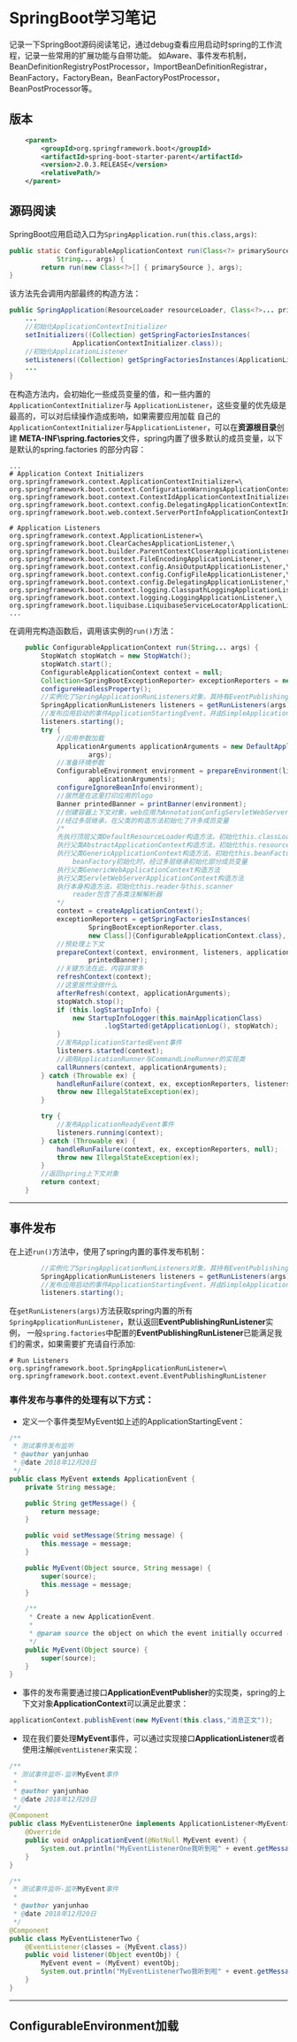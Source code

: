 # SpringBoot学习笔记
记录一下SpringBoot源码阅读笔记，通过debug查看应用启动时spring的工作流程，记录一些常用的扩展功能与自带功能。
如Aware、事件发布机制，BeanDefinitionRegistryPostProcessor，ImportBeanDefinitionRegistrar，
BeanFactory，FactoryBean，BeanFactoryPostProcessor，BeanPostProcessor等。

## 版本
```xml
    <parent>
        <groupId>org.springframework.boot</groupId>
        <artifactId>spring-boot-starter-parent</artifactId>
        <version>2.0.3.RELEASE</version>
        <relativePath/>
    </parent>
```

## 源码阅读
SpringBoot应用启动入口为`SpringApplication.run(this.class,args)`:
```java
public static ConfigurableApplicationContext run(Class<?> primarySource,
			String... args) {
		return run(new Class<?>[] { primarySource }, args);
}
```
该方法先会调用内部最终的构造方法：
```java
public SpringApplication(ResourceLoader resourceLoader, Class<?>... primarySources) {
    ...
    //初始化ApplicationContextInitializer
    setInitializers((Collection) getSpringFactoriesInstances(
                ApplicationContextInitializer.class));
    //初始化ApplicationListener
    setListeners((Collection) getSpringFactoriesInstances(ApplicationListener.class));
    ...
}
```
在构造方法内，会初始化一些成员变量的值，和一些内置的`ApplicationContextInitializer`与
`ApplicationListener`，这些变量的优先级是最高的，可以对后续操作造成影响，如果需要应用加载
自己的`ApplicationContextInitializer`与`ApplicationListener`，可以在**资源根目录**创建
**META-INF\spring.factories**文件，spring内置了很多默认的成员变量，以下是默认的spring.factories
的部分内容：
```
...
# Application Context Initializers
org.springframework.context.ApplicationContextInitializer=\
org.springframework.boot.context.ConfigurationWarningsApplicationContextInitializer,\
org.springframework.boot.context.ContextIdApplicationContextInitializer,\
org.springframework.boot.context.config.DelegatingApplicationContextInitializer,\
org.springframework.boot.web.context.ServerPortInfoApplicationContextInitializer

# Application Listeners
org.springframework.context.ApplicationListener=\
org.springframework.boot.ClearCachesApplicationListener,\
org.springframework.boot.builder.ParentContextCloserApplicationListener,\
org.springframework.boot.context.FileEncodingApplicationListener,\
org.springframework.boot.context.config.AnsiOutputApplicationListener,\
org.springframework.boot.context.config.ConfigFileApplicationListener,\
org.springframework.boot.context.config.DelegatingApplicationListener,\
org.springframework.boot.context.logging.ClasspathLoggingApplicationListener,\
org.springframework.boot.context.logging.LoggingApplicationListener,\
org.springframework.boot.liquibase.LiquibaseServiceLocatorApplicationListener
...
```
在调用完构造函数后，调用该实例的`run()`方法：
```java
    public ConfigurableApplicationContext run(String... args) {
        StopWatch stopWatch = new StopWatch();
        stopWatch.start();
        ConfigurableApplicationContext context = null;
        Collection<SpringBootExceptionReporter> exceptionReporters = new ArrayList<>();
        configureHeadlessProperty();
        //实例化了SpringApplicationRunListeners对象，其持有EventPublishingRunListener实例
        SpringApplicationRunListeners listeners = getRunListeners(args);
        //发布应用启动的事件ApplicationStartingEvent，并由SimpleApplicationEventMulticaster进行多线路处理
        listeners.starting();
        try {
            //应用参数加载
            ApplicationArguments applicationArguments = new DefaultApplicationArguments(
                    args);
            //准备环境参数
            ConfigurableEnvironment environment = prepareEnvironment(listeners,
                    applicationArguments);
            configureIgnoreBeanInfo(environment);
            //居然是在这里打印应用的logo
            Banner printedBanner = printBanner(environment);
            //创建容器上下文对象，web应用为AnnotationConfigServletWebServerApplicationContext
            //经过多层继承，在父类的构造方法初始化了许多成员变量
            /*
            先执行顶层父类DefaultResourceLoader构造方法，初始化this.classLoader = ClassUtils.getDefaultClassLoader()
            执行父类AbstractApplicationContext构造方法，初始化this.resourcePatternResolver = getResourcePatternResolver()
            执行父类GenericApplicationContext构造方法，初始化this.beanFactory = new DefaultListableBeanFactory()
                beanFactory初始化时，经过多层继承初始化部分成员变量
            执行父类GenericWebApplicationContext构造方法
            执行父类ServletWebServerApplicationContext构造方法
            执行本身构造方法，初始化this.reader与this.scanner
                reader包含了各类注解解析器
            */
            context = createApplicationContext();
            exceptionReporters = getSpringFactoriesInstances(
                    SpringBootExceptionReporter.class,
                    new Class[]{ConfigurableApplicationContext.class}, context);
            //预处理上下文
            prepareContext(context, environment, listeners, applicationArguments,
                    printedBanner);
            //关键方法在此，内容非常多
            refreshContext(context);
            //这里居然没做什么
            afterRefresh(context, applicationArguments);
            stopWatch.stop();
            if (this.logStartupInfo) {
                new StartupInfoLogger(this.mainApplicationClass)
                        .logStarted(getApplicationLog(), stopWatch);
            }
            //发布ApplicationStartedEvent事件
            listeners.started(context);
            //调用ApplicationRunner与CommandLineRunner的实现类
            callRunners(context, applicationArguments);
        } catch (Throwable ex) {
            handleRunFailure(context, ex, exceptionReporters, listeners);
            throw new IllegalStateException(ex);
        }

        try {
            //发布ApplicationReadyEvent事件
            listeners.running(context);
        } catch (Throwable ex) {
            handleRunFailure(context, ex, exceptionReporters, null);
            throw new IllegalStateException(ex);
        }
        //返回spring上下文对象
        return context;
    }
```
---
## 事件发布
在上述`run()`方法中，使用了spring内置的事件发布机制：
```java
        //实例化了SpringApplicationRunListeners对象，其持有EventPublishingRunListener实例
        SpringApplicationRunListeners listeners = getRunListeners(args);
        //发布应用启动的事件ApplicationStartingEvent，并由SimpleApplicationEventMulticaster进行多线路处理
        listeners.starting();
```
在`getRunListeners(args)`方法获取spring内置的所有`SpringApplicationRunListener`，默认返回**EventPublishingRunListener**实例，
一般`spring.factories`中配置的**EventPublishingRunListener**已能满足我们的需求，如果需要扩充请自行添加:
```
# Run Listeners
org.springframework.boot.SpringApplicationRunListener=\
org.springframework.boot.context.event.EventPublishingRunListener
```
### 事件发布与事件的处理有以下方式：
* 定义一个事件类型MyEvent如上述的ApplicationStartingEvent：
```java
/**
 * 测试事件发布监听
 * @author yanjunhao
 * @date 2018年12月20日
 */
public class MyEvent extends ApplicationEvent {
    private String message;

    public String getMessage() {
        return message;
    }

    public void setMessage(String message) {
        this.message = message;
    }

    public MyEvent(Object source, String message) {
        super(source);
        this.message = message;
    }

    /**
     * Create a new ApplicationEvent.
     *
     * @param source the object on which the event initially occurred (never {@code null})
     */
    public MyEvent(Object source) {
        super(source);
    }
}
```
* 事件的发布需要通过接口**ApplicationEventPublisher**的实现类，spring的上下文对象**ApplicationContext**可以满足此要求：
```java
applicationContext.publishEvent(new MyEvent(this.class,"消息正文"));
```
* 现在我们要处理**MyEvent**事件，可以通过实现接口**ApplicationListener**或者使用注解`@EventListener`来实现：
```java
/**
 * 测试事件监听-监听MyEvent事件
 *
 * @author yanjunhao
 * @date 2018年12月20日
 */
@Component
public class MyEventListenerOne implements ApplicationListener<MyEvent> {
    @Override
    public void onApplicationEvent(@NotNull MyEvent event) {
        System.out.println("MyEventListenerOne我听到啦" + event.getMessage());
    }
}
```
```java
/**
 * 测试事件监听-监听MyEvent事件
 *
 * @author yanjunhao
 * @date 2018年12月20日
 */
@Component
public class MyEventListenerTwo {
    @EventListener(classes = {MyEvent.class})
    public void listener(Object eventObj) {
        MyEvent event = (MyEvent) eventObj;
        System.out.println("MyEventListenerTwo我听到啦" + event.getMessage());
    }
}
```
---
## ConfigurableEnvironment加载